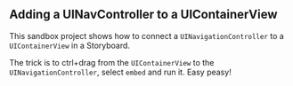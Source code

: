 Adding a UINavController to a UIContainerView
--------------------------------------

This sandbox project shows how to connect a ```UINavigationController``` to a ```UIContainerView``` in a Storyboard.

The trick is to ctrl+drag from the ```UIContainerView``` to the ```UINavigationController```, select ```embed``` and run it. Easy peasy!
